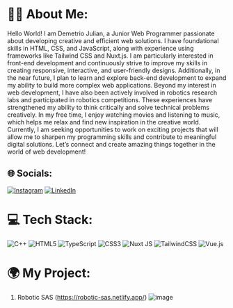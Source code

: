 # 👨‍💻 About Me:
Hello World! I am Demetrio Julian, a Junior Web Programmer passionate about developing creative and efficient web solutions. I have foundational skills in HTML, CSS, and JavaScript, along with experience using frameworks like Tailwind CSS and Nuxt.js. I am particularly interested in front-end development and continuously strive to improve my skills in creating responsive, interactive, and user-friendly designs. Additionally, in the near future, I plan to learn and explore back-end development to expand my ability to build more complex web applications. Beyond my interest in web development, I have also been actively involved in robotics research labs and participated in robotics competitions. These experiences have strengthened my ability to think critically and solve technical problems creatively. In my free time, I enjoy watching movies and listening to music, which helps me relax and find new inspiration in the creative world. Currently, I am seeking opportunities to work on exciting projects that will allow me to sharpen my programming skills and contribute to meaningful digital solutions. Let’s connect and create amazing things together in the world of web development!


## 🌐 Socials:
[![Instagram](https://img.shields.io/badge/Instagram-%23E4405F.svg?logo=Instagram&logoColor=white)](https://www.instagram.com/opqrsleep/) [![LinkedIn](https://img.shields.io/badge/LinkedIn-%230077B5.svg?logo=linkedin&logoColor=white)](https://www.linkedin.com/in/de-julian/) 

# 💻 Tech Stack:
![C++](https://img.shields.io/badge/c++-%2300599C.svg?style=for-the-badge&logo=c%2B%2B&logoColor=white) ![HTML5](https://img.shields.io/badge/html5-%23E34F26.svg?style=for-the-badge&logo=html5&logoColor=white) ![TypeScript](https://img.shields.io/badge/typescript-%23007ACC.svg?style=for-the-badge&logo=typescript&logoColor=white) ![CSS3](https://img.shields.io/badge/css3-%231572B6.svg?style=for-the-badge&logo=css3&logoColor=white) ![Nuxt JS](https://img.shields.io/badge/Nuxt-002E3B?style=for-the-badge&logo=nuxt.js&logoColor=#00DC82) ![TailwindCSS](https://img.shields.io/badge/tailwindcss-%2338B2AC.svg?style=for-the-badge&logo=tailwind-css&logoColor=white) ![Vue.js](https://img.shields.io/badge/vue.js-%2335495e.svg?style=for-the-badge&logo=vuedotjs&logoColor=%234FC08D)

# 🌍 My Project:
1. Robotic SAS (https://robotic-sas.netlify.app/)
![image](https://github.com/user-attachments/assets/09953c4d-d217-4b1f-b545-5ea3387d5ec2)


<!-- Proudly created with GPRM ( https://gprm.itsvg.in ) -->
